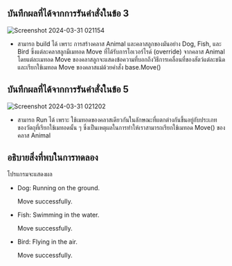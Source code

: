 ## บันทึกผลที่ได้จากการรันคำสั่งในข้อ 3

![Screenshot 2024-03-31 021154](https://github.com/ironmanwin1/03376836-OOP-2566-Lab-11/assets/144198724/f6c0e671-9587-4ddc-84ac-403f5b93a0c8)


- สามารถ build ได้ เพราะ การสร้างคลาส Animal และคลาสลูกของมันอย่าง Dog, Fish, และ Bird ซึ่งแต่ละคลาสลูกมีเมทอด Move ที่ได้รับการโอเวอร์ไรด์ (override) จากคลาส Animal โดยแต่ละเมทอด Move ของคลาสลูกจะแสดงข้อความที่บอกถึงวิธีการเคลื่อนที่ของสัตว์แต่ละชนิด และเรียกใช้เมทอด Move ของคลาสแม่ด้วยคำสั่ง base.Move()

## บันทึกผลที่ได้จากการรันคำสั่งในข้อ 5

![Screenshot 2024-03-31 021202](https://github.com/ironmanwin1/03376836-OOP-2566-Lab-11/assets/144198724/edfb9731-2b2c-4d5e-b9a7-172914ba8efe)


- สามารถ Run ได้ เพราะ ใช้เมทอดของคลาสเดียวกันในลักษณะที่แตกต่างกันขึ้นอยู่กับประเภทของวัตถุที่เรียกใช้เมทอดนั้น ๆ ซึ่งเป็นเหตุผลในการทำให้เราสามารถเรียกใช้เมทอด Move() ของคลาส Animal 

## อธิบายสิ่งที่พบในการทดลอง

โปรแกรมจะแสดงผล 

- Dog: Running on the ground.
    
    Move successfully.
- Fish: Swimming in the water.

    Move successfully.
- Bird: Flying in the air.

    Move successfully.
